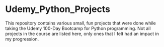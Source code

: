 # Udemy_Python_Projects
This repository contains various small, fun projects that were done while taking the Udemy 100-Day Bootcamp for Python programming. Not all projects in the course are listed here, only ones that I felt had an impact in my progression.
